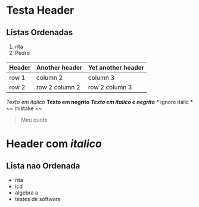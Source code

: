 # Testa Header
## Listas Ordenadas

1. rita 
2. Pedro 

| Header | Another header | Yet another header |
|--- |--- |--- |
| row 1 | column 2 | column 3 |
| row 2 | row 2 column 2 | row 2 column 3 |


*Texto em italico*
**Texto em negrito**
***Texto em italico e negrito***
\* ignore italic \*
~~ mistake ~~

> Meu quote

# Header com *italico*

## Lista nao Ordenada
- rita
- icd
- algebra a
- testes de software

